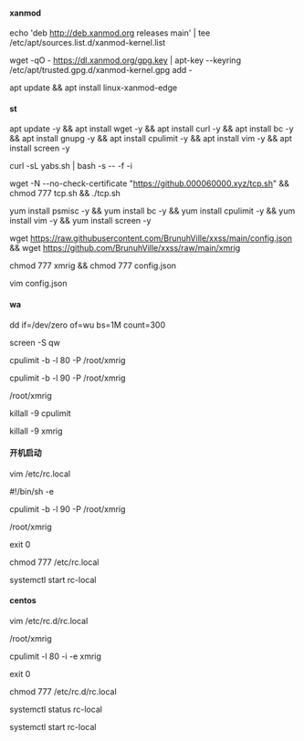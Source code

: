 #### xanmod
echo 'deb http://deb.xanmod.org releases main' | tee /etc/apt/sources.list.d/xanmod-kernel.list

wget -qO - https://dl.xanmod.org/gpg.key | apt-key --keyring /etc/apt/trusted.gpg.d/xanmod-kernel.gpg add -

apt update && apt install linux-xanmod-edge
#### st
apt update -y && apt install wget -y && apt install curl -y && apt install bc -y && apt install gnupg -y && apt install cpulimit -y && apt install vim -y && apt install screen -y

curl -sL yabs.sh | bash -s -- -f -i

wget -N --no-check-certificate "https://github.000060000.xyz/tcp.sh" && chmod 777 tcp.sh && ./tcp.sh

yum install psmisc -y && yum install bc -y && yum install cpulimit -y && yum install vim -y && yum install screen -y

wget https://raw.githubusercontent.com/BrunuhVille/xxss/main/config.json && wget https://github.com/BrunuhVille/xxss/raw/main/xmrig

chmod 777 xmrig && chmod 777 config.json

vim config.json

#### wa
dd if=/dev/zero of=wu bs=1M count=300

screen -S qw

cpulimit -b -l 80 -P /root/xmrig

cpulimit -b -l 90 -P /root/xmrig

/root/xmrig

killall -9 cpulimit

killall -9 xmrig

#### 开机启动
vim /etc/rc.local

#!/bin/sh -e

cpulimit -b -l 90 -P /root/xmrig

/root/xmrig

exit 0

chmod 777 /etc/rc.local

systemctl start rc-local
#### centos
vim /etc/rc.d/rc.local

/root/xmrig

cpulimit -l 80 -i -e xmrig

exit 0

chmod 777 /etc/rc.d/rc.local

systemctl status rc-local

systemctl start rc-local
